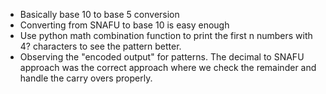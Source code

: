 - Basically base 10 to base 5 conversion
- Converting from SNAFU to base 10 is easy enough
- Use python math combination function to print the first n numbers with 4? characters to see the pattern better.
- Observing the "encoded output" for patterns. The decimal to SNAFU approach was the correct approach where we check the remainder and handle the carry overs properly.